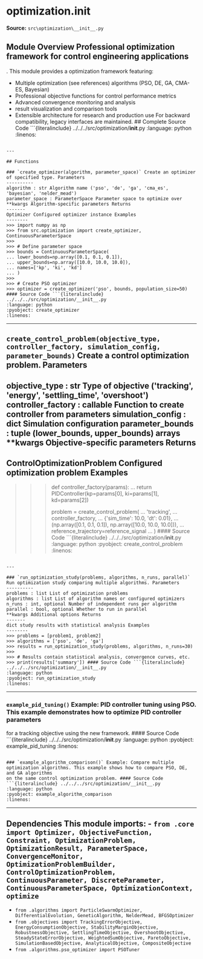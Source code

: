 # optimization.__init__

**Source:** `src\optimization\__init__.py`

## Module Overview Professional optimization framework for control engineering applications

. This module provides a optimization framework featuring:


- Multiple optimization (see references) algorithms (PSO, DE, GA, CMA-ES, Bayesian)
- Professional objective functions for control performance metrics
- Advanced convergence monitoring and analysis
- result visualization and comparison tools
- Extensible architecture for research and production use For backward compatibility, legacy interfaces are maintained. ## Complete Source Code ```{literalinclude} ../../../src/optimization/__init__.py
:language: python
:linenos:
```

---

## Functions

### `create_optimizer(algorithm, parameter_space)` Create an optimizer of specified type. Parameters
----------
algorithm : str Algorithm name ('pso', 'de', 'ga', 'cma_es', 'bayesian', 'nelder_mead')
parameter_space : ParameterSpace Parameter space to optimize over
**kwargs Algorithm-specific parameters Returns
-------
Optimizer Configured optimizer instance Examples
--------
>>> import numpy as np
>>> from src.optimization import create_optimizer, ContinuousParameterSpace
>>>
>>> # Define parameter space
>>> bounds = ContinuousParameterSpace(
... lower_bounds=np.array([0.1, 0.1, 0.1]),
... upper_bounds=np.array([10.0, 10.0, 10.0]),
... names=['kp', 'ki', 'kd']
... )
>>>
>>> # Create PSO optimizer
>>> optimizer = create_optimizer('pso', bounds, population_size=50) #### Source Code ```{literalinclude} ../../../src/optimization/__init__.py
:language: python
:pyobject: create_optimizer
:linenos:
```

---

## `create_control_problem(objective_type, controller_factory, simulation_config, parameter_bounds)` Create a control optimization problem. Parameters

objective_type : str Type of objective ('tracking', 'energy', 'settling_time', 'overshoot')
controller_factory : callable Function to create controller from parameters
simulation_config : dict Simulation configuration
parameter_bounds : tuple (lower_bounds, upper_bounds) arrays
**kwargs Objective-specific parameters Returns
-------
ControlOptimizationProblem Configured optimization problem Examples
--------
>>> def controller_factory(params):
... return PIDController(kp=params[0], ki=params[1], kd=params[2])
>>>
>>> problem = create_control_problem(
... 'tracking',
... controller_factory,
... {'sim_time': 10.0, 'dt': 0.01},
... (np.array([0.1, 0.1, 0.1]), np.array([10.0, 10.0, 10.0])),
... reference_trajectory=reference_signal
... ) #### Source Code ```{literalinclude} ../../../src/optimization/__init__.py
:language: python
:pyobject: create_control_problem
:linenos:
```

---

### `run_optimization_study(problems, algorithms, n_runs, parallel)` Run optimization study comparing multiple algorithms. Parameters
----------
problems : list List of optimization problems
algorithms : list List of algorithm names or configured optimizers
n_runs : int, optional Number of independent runs per algorithm
parallel : bool, optional Whether to run in parallel
**kwargs Additional options Returns
-------
dict study results with statistical analysis Examples
--------
>>> problems = [problem1, problem2]
>>> algorithms = ['pso', 'de', 'ga']
>>> results = run_optimization_study(problems, algorithms, n_runs=30)
>>>
>>> # Results contain statistical analysis, convergence curves, etc.
>>> print(results['summary']) #### Source Code ```{literalinclude} ../../../src/optimization/__init__.py
:language: python
:pyobject: run_optimization_study
:linenos:
```

---

### `example_pid_tuning()` Example: PID controller tuning using PSO. This example demonstrates how to optimize PID controller parameters

for a tracking objective using the new framework. #### Source Code ```{literalinclude} ../../../src/optimization/__init__.py
:language: python
:pyobject: example_pid_tuning
:linenos:
```

### `example_algorithm_comparison()` Example: Compare multiple optimization algorithms. This example shows how to compare PSO, DE, and GA algorithms
on the same control optimization problem. #### Source Code ```{literalinclude} ../../../src/optimization/__init__.py
:language: python
:pyobject: example_algorithm_comparison
:linenos:
```

---

## Dependencies This module imports: - `from .core import Optimizer, ObjectiveFunction, Constraint, OptimizationProblem, OptimizationResult, ParameterSpace, ConvergenceMonitor, OptimizationProblemBuilder, ControlOptimizationProblem, ContinuousParameter, DiscreteParameter, ContinuousParameterSpace, OptimizationContext, optimize`

- `from .algorithms import ParticleSwarmOptimizer, DifferentialEvolution, GeneticAlgorithm, NelderMead, BFGSOptimizer`
- `from .objectives import TrackingErrorObjective, EnergyConsumptionObjective, StabilityMarginObjective, RobustnessObjective, SettlingTimeObjective, OvershootObjective, SteadyStateErrorObjective, WeightedSumObjective, ParetoObjective, SimulationBasedObjective, AnalyticalObjective, CompositeObjective`
- `from .algorithms.pso_optimizer import PSOTuner`
